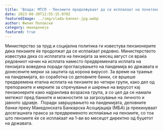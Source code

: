 ```yaml
---
title: 'Влада: МТСП - Пензиите продолжуваат да се исплаќаат на почетокот на месецот, се враќа редовниот начинот на исплата како пред пандемијата - 30 АВГУСТ 2023'
date: 2023-08-30T12:55:15.070Z
featuredImage: ../img/vlada-banner.jpg.webp
author: Филип Поповски
category: македонија
featured: true
---
```

Министерство за труд и социјална политика ги известува пензионерите дека пензиите ќе продолжат да се исплаќаат редовно.
Министерството известува дека со исплатата на пензијата за месец август се враќа редовниот начин на исплата наместо предвремената исплата на пензијата воведена поради прогласувањето на пандемија во државата и донесените мерки за заштита од корона вирусот.
За време на траење на пандемијата, во соработка со деловните банки, се вршеше предвремена етапна исплата на пензиите во четири групи, како дел од препораките и мерките за спречување и ширење на вирусот кај пензионерите како најранлива возрасна група, а со цел да се намали метежот пред банките и можностите за загрозување на личното и јавното здравје. 
Поради завршувањето на пандемијата, деловните банки преку Македонската Банкарска Асоцијација (МБА) ја прекинуваат досегашната пракса за предвременото исплаќање на пензиите, со тоа што пензиите ќе се исплаќаат на 1-ви во месецот директно од буџетот на државата.
